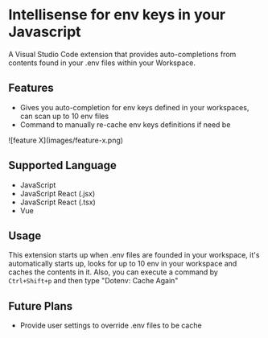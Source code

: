 # Intellisense for env keys in your Javascript

A Visual Studio Code extension that provides auto-completions from contents found in your .env files within your Workspace.

## Features

- Gives you auto-completion for env keys defined in your workspaces, can scan up to 10 env files
- Command to manually re-cache env keys definitions if need be

\!\[feature X\]\(images/feature-x.png\)

## Supported Language

- JavaScript
- JavaScript React (.jsx)
- JavaScript React (.tsx)
- Vue

## Usage

This extension starts up when .env files are founded in your workspace, it's automatically starts up, looks for up to 10 env in your workspace and caches the contents in it. Also, you can execute a command by `Ctrl+Shift+p` and then type "Dotenv: Cache Again"

## Future Plans

- Provide user settings to override .env files to be cache
